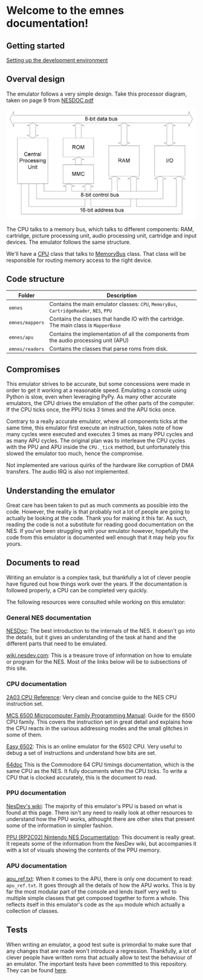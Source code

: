 
# Welcome to the emnes documentation!

## Getting started

[Setting up the development environment](dev_env.md)

## Overval design

The emulator follows a very simple design. Take this processor diagram, taken on page 9
from [NESDOC.pdf](http://nesdev.com/NESDoc.pdf)

![](processor_diagram.png)

The CPU talks to a memory bus, which talks to different components: RAM, cartridge, picture processing unit, audio processing unit, cartridge and input devices. The emulator follows the same structure.

We'll have a [CPU](../emnes/cpu.py) class that talks to [MemoryBus](../emnes/memory_bus.py) class. That class will be responsible for routing
memory access to the right device.

## Code structure

| Folder           | Description  |
| ---------------- | --------------------------------------------------------------------------------------- |
| `emnes`          | Contains the main emulator classes: `CPU`, `MemoryBus`, `CartridgeReader`, `NES`, `PPU` |
| `emnes/mappers`  | Contains the classes that handle IO with the cartridge. The main class is `MapperBase`  |
| `emnes/apu`      | Contains the implementation of all the components from the audio processing unit (APU)  |
| `emnes/readers`  | Contains the classes that parse roms from disk.                                         |


## Compromises

This emulator strives to be accurate, but some concessions were made in order to get it working at a reasonable speed. Emulating a console using Python is slow, even when leveraging PyPy. As many other accurate emulators, the CPU drives the emulation of the other parts of the computer. If the CPU ticks once, the PPU ticks 3 times and the APU ticks once.

Contrary to a really accurate emulator, where all components ticks at the same time, this emulator first execute an instruction, takes note of how many cycles were executed and executes 3 times as many PPU cycles and as many APU cycles. The original plan was to interleave the CPU cycles with the PPU and APU inside the `CPU._tick` method, but unfortunately this slowed the emulator too much, hence the compromise.

Not implemented are various quirks of the hardware like corruption of DMA transfers. The audio IRQ is also not implemented.

## Understanding the emulator

Great care has been taken to put as much comments as possible into the code. However, the reality is that probably not a lot of people are going to actually be looking at the code. Thank you for making it this far. As such, reading the code is not a substitute for reading good documentation on the NES. If you've been struggling with your emulator however, hopefully the code from this emulator is documented well enough that it may help you fix yours.

## Documents to read

Writing an emulator is a complex task, but thankfully a lot of clever people have figured out how things work over the years. If the documentation is followed properly, a CPU can be completed very quickly.

The following resources were consulted while working on this emulator:

### General NES documentation

[NESDoc](http://nesdev.com/NESDoc.pdf): The best introduction to the internals of the NES. It doesn't go into the details, but it gives an understanding of the task at hand and the different parts that need to be emulated.

[wiki.nesdev.com](http://wiki.nesdev.com): This is a treasure trove of information on how to emulate or program for the NES. Most of the links below will be to subsections of this site.

### CPU documentation

[2A03 CPU Reference](http://obelisk.me.uk/6502/reference.html): Very clean and concise guide to the NES CPU instruction set.

[MCS 6500 Microcomputer Family Programming Manual](http://archive.6502.org/books/mcs6500_family_programming_manual.pdf): Guide for the 6500 CPU family. This covers the instruction set in great detail and explains how the CPU reacts in the various addressing modes and the small glitches in some of them.

[Easy 6502](https://skilldrick.github.io/easy6502/#stack): This is an online emulator for the 6502 CPU. Very useful to debug a set of instructions and understand how bits are set.

[64doc](http://atarihq.com/danb/files/64doc.txt) This is the Commodore 64 CPU timings documentation, which is the same CPU as the NES. It fully documents when the CPU ticks. To write a CPU that is clocked accurately, this is the document to read.

### PPU documentation

[NesDev's wiki](http://wiki.nesdev.com/w/index.php/PPU): The majority of this emulator's PPU is based on what is found at this page. There isn't any need to really look at other resources to understand how the PPU works, althought there are other sites that present some of the information in simpler fashion.

[PPU (RP2C02) Nintendo NES Documentation](https://docs.google.com/document/d/1mLIbnKyXrYkLBGxV83oBb-vO0U48FQMkeGNTW4fspZQ/mobilebasic): This document is really great. It repeats some of the information from the NesDev wiki, but accompanies it with a lot of visuals showing the contents of the PPU memory.

### APU documentation

[apu_ref.txt](http://nesdev.com/apu_ref.txt): When it comes to the APU, there is only one document to read: `apu_ref.txt`. It goes through all the details of how the APU works. This is by far the most modular part of the console and lends itself very well to multiple simple classes that get composed together to form a whole. This reflects itself in this emulator's code as the `apu` module which actually a collection of classes.

## Tests

When writing an emulator, a good test suite is primordial to make sure that any changes that are made won't introduce a regression. Thankfully, a lot of clever people have written roms that actually allow to test the behaviour of an emulator. The important tests have been committed to this repository. They can be found [here](../tests/roms/README.md).
